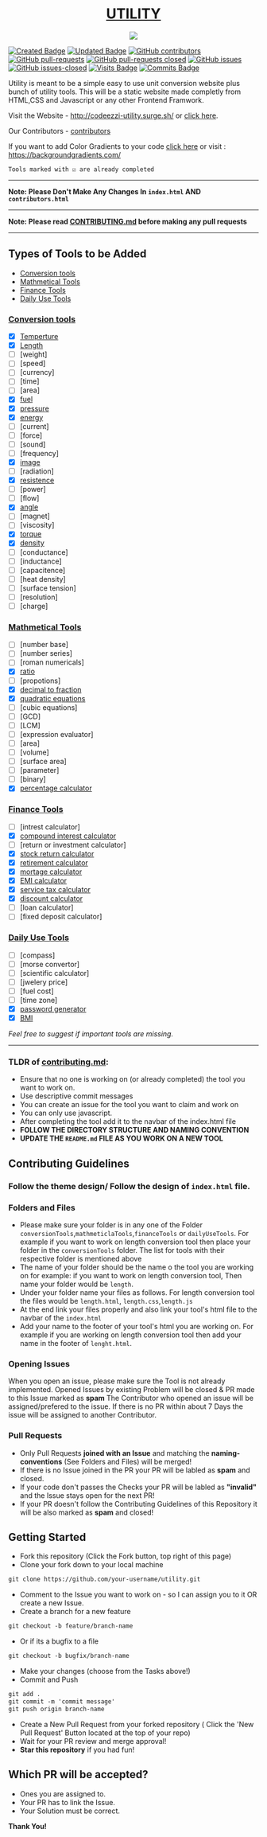 <h1 align="center"> <a href="codeezzi-utility.surge.sh"> UTILITY </a></h1>

<p align="center">
  <img src="assets/img/utility-1.png" />
</p>

[![Created Badge](https://badges.pufler.dev/created/codeezzi/utility)](https://badges.pufler.dev) [![Updated Badge](https://badges.pufler.dev/updated/codeezzi/utility)](https://badges.pufler.dev) [![GitHub contributors](https://img.shields.io/github/contributors/codeezzi/utility.svg)](https://GitHub.com/codeezzi/utility/contributors/) [![GitHub pull-requests](https://img.shields.io/github/issues-pr/codeezzi/utility.svg)](https://GitHub.com/codeezzi/utility/pull/) [![GitHub pull-requests closed](https://img.shields.io/github/issues-pr-closed/codeezzi/utility.svg)](https://github.com/codeezzi/utility/pulls?q=is%3Apr+is%3Aclosed) [![GitHub issues](https://img.shields.io/github/issues/codeezzi/utility.svg)](https://GitHub.com/codeezzi/utility/issues/) [![GitHub issues-closed](https://img.shields.io/github/issues-closed/codeezzi/utility.svg)](https://GitHub.com/codeezzi/utility/issues?q=is%3Aissue+is%3Aclosed) [![Visits Badge](https://badges.pufler.dev/visits/codeezzi/utility)](https://badges.pufler.dev) [![Commits Badge](https://badges.pufler.dev/commits/monthly/shubham2704)](https://badges.pufler.dev)

Utility is meant to be a simple easy to use unit conversion website plus bunch of utility tools. This will be a static website made completly from HTML,CSS and Javascript or any other Frontend Framwork. 

Visit the Website - http://codeezzi-utility.surge.sh/  or [click here](http://codeezzi-utility.surge.sh/).

Our Contributors - [contributors](http://codeezzi-utility.surge.sh/contributors.html)

If you want to add Color Gradients to your code [click here](https://backgroundgradients.com/) or  visit : https://backgroundgradients.com/  
 
`Tools marked with ☑ are already completed`

---

**Note: Please Don't Make Any Changes In `index.html` AND `contributors.html`**

---

**Note: Please read [CONTRIBUTING.md](CONTRIBUTING.md) before making any pull requests**

---

## Types of Tools to be Added

- [Conversion tools](#Conversion-tools)
- [Mathmetical Tools](#Mathmetical-Tools)
- [Finance Tools](#Finance-Tools)
- [Daily Use Tools](#Daily-Use-Tools)


### [Conversion tools](conversionTools)
- [x] [Temperture](conversionTools/temperture/temperture.html)
- [x] [Length](conversionTools/length)
- [ ] [weight]
- [ ] [speed]
- [ ] [currency]
- [ ] [time]
- [ ] [area]
- [x] [fuel](conversionTools/fuelEfficiency/fuel.html)
- [x] [pressure](conversionTools/pressure)
- [x] [energy](conversionTools/Energy/energy.html)
- [ ] [current]
- [ ] [force]
- [ ] [sound]
- [ ] [frequency]
- [x] [image](conversionTools/image)
- [ ] [radiation]
- [x] [resistence](conversionTools/resistance)
- [ ] [power]
- [ ] [flow]
- [x] [angle](conversionTools/Angle_Conversion)
- [ ] [magnet]
- [ ] [viscosity]
- [x] [torque](conversionTools/Torque/torque.html)
- [x] [density](conversionTools/density)
- [ ] [conductance]
- [ ] [inductance]
- [ ] [capacitence]
- [ ] [heat density]
- [ ] [surface tension]
- [ ] [resolution]
- [ ] [charge]

### [Mathmetical Tools](mathmeticalTools)
- [ ] [number base]
- [ ] [number series]
- [ ] [roman numericals]
- [x] [ratio](mathematicalTools/ratio/ratio.html)
- [ ] [propotions]
- [x] [decimal to fraction](mathematicalTools/decimalToFraction)
- [x] [quadratic equations](mathematicalTools/quadratic)
- [ ] [cubic equations]
- [ ] [GCD]
- [ ] [LCM]
- [ ] [expression evaluator]
- [ ] [area]
- [ ] [volume]
- [ ] [surface area]
- [ ] [parameter]
- [ ] [binary]
- [x] [percentage calculator](mathematicalTools/percentageCalculator/percentageCalculator.html)

### [Finance Tools](financeTools)
- [ ] [intrest calculator]
- [x] [compound interest calculator](financeTools/compound-interest-calculator)
- [ ] [return or investment calculator]
- [x] [stock return calculator](financeTools/stock-return-calculator)
- [x] [retirement calculator](financeTools/retirementcalaculator/index.html)
- [x] [mortage calculator](financeTools/mortgageCalculator)
- [x] [EMI calculator](financeTools/emiCalculator)
- [x] [service tax calculator](financeTools/service-txt-calculator)
- [x] [discount calculator](financeTools/discountcalculator)
- [ ] [loan calculator]
- [ ] [fixed deposit calculator]

### [Daily Use Tools](dailyUseTools)
- [ ] [compass]
- [ ] [morse convertor]
- [ ] [scientific calculator]
- [ ] [jwelery price]
- [ ] [fuel cost]
- [ ] [time zone]
- [x] [password generator](dailyUseTools/passwordGenerator/passwordGenerator.html)
- [x] [BMI](dailyUseTools/bmicalculator/bmi-calculator.html)

*Feel free to suggest if important tools are missing.*

---


### TLDR of [contributing.md](CONTRIBUTING.md):

- Ensure that no one is working on (or already completed) the tool you want to work on.
- Use descriptive commit messages
- You can create an issue for the tool you want to claim and work on
- You can only use javascript.
- After completing the tool add it to the navbar of the index.html file
- **FOLLOW THE DIRECTORY STRUCTURE AND NAMING CONVENTION**
- **UPDATE THE `README.md` FILE AS YOU WORK ON A NEW TOOL**


## Contributing Guidelines

### Follow the theme design/ Follow the design of `index.html` file.

### Folders and Files
- Please make sure your folder is in any one of the Folder `conversionTools`,`mathmeticlaTools`,`financeTools` or `dailyUseTools`. For example if you want to work on length conversion tool then place your folder in the `conversionTools` folder. The list for tools with their respective folder is mentioned above
- The name of your folder should be the name o the tool you are working on for example: if you want to work on length conversion tool, Then name your folder would be `length`.
- Under your folder name your files as follows. For length conversion tool the files would be `length.html`, `length.css`,`length.js`
- At the end link your files properly and also link your tool's
html file to the navbar of the `index.html`
- Add your name to the footer of your tool's html you are working on. For example if you are working on length conversion tool then
add your name in the footer of `lenght.html`.

### Opening Issues
When you open an issue, please make sure the Tool is not already implemented.
Opened Issues by existing Problem will be closed & PR made to this Issue marked as **spam**
The Contributor who opened an issue will be assigned/prefered to the issue. If there is no PR within about 7 Days the issue will be assigned to another Contributor.

### Pull Requests
- Only Pull Requests **joined with an Issue** and matching the **naming-conventions** (See Folders and Files) will be merged!
- If there is no Issue joined in the PR your PR will be labled as **spam** and closed.
- If your code don't passes the Checks your PR will be labled as **"invalid"** and the Issue stays open for the next PR!
- If your PR doesn't follow the Contributing Guidelines of this Repository it will be also marked as **spam** and closed!

## Getting Started
* Fork this repository (Click the Fork button, top right of this page)
* Clone your fork down to your local machine
```markdown
git clone https://github.com/your-username/utility.git
```
* Comment to the Issue you want to work on - so I can assign you to it OR create a new Issue.
* Create a branch for a new feature
```markdown
git checkout -b feature/branch-name
```
* Or if its a bugfix to a file
```markdown
git checkout -b bugfix/branch-name
```
* Make your changes (choose from the Tasks above!)
* Commit and Push
```markdown
git add .
git commit -m 'commit message'
git push origin branch-name
```
* Create a New Pull Request from your forked repository ( Click the 'New Pull Request' Button located at the top of your repo)
* Wait for your PR review and merge approval!
* __Star this repository__ if you had fun!

## Which PR will be accepted?
* Ones you are assigned to.
* Your PR has to link the Issue.
* Your Solution must be correct.

__Thank You!__
